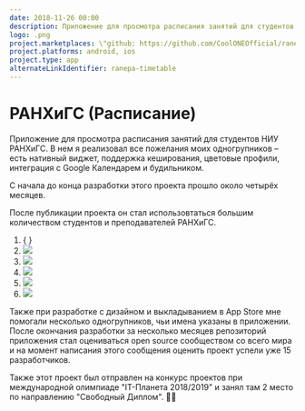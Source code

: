 ```yaml
---
date: 2018-11-26 00:00
description: Приложение для просмотра расписания занятий для студентов НИУ РАНХиГС. В нем я реализовал все пожелания моих одногрупников – есть нативный виджет, поддержка кеширования, цветовые профили, интеграция с Google Календарем и будильником. Сейчас им пользуется большая часть студентов и преподавателей РАНХиГС.
logo: .png
project.marketplaces: \"github: https://github.com/CoolONEOfficial/ranepa_timetable\", \"google_play: https://play.google.com/store/apps/details?id=ru.coolone.ranepatimetable\"
project.platforms: android, ios
project.type: app
alternateLinkIdentifier: ranepa-timetable
---
```

# РАНХиГС (Расписание)

Приложение для просмотра расписания занятий для студентов НИУ РАНХиГС. В нем я реализовал все пожелания моих одногрупников – есть нативный виджет, поддержка кеширования, цветовые профили, интеграция с Google Календарем и будильником. 

С начала до конца разработки этого проекта прошло около четырёх месяцев.

После публикации проекта он стал использовтаться большим количеством студентов и преподавателей РАНХиГС.

1. { }
2. ![ ](2_400x400.jpg)
3. ![ ](4_400x400.jpg)
4. ![ ](1_400x400.jpg)
5. ![ ](3_400x400.jpg)
6. ![ ](5_400x400.jpg)

 Также при разработке с дизайном и выкладыванием в App Store мне помогали несколько одногрупников, чьи имена указаны в приложении. После окончания разработки за несколько месяцев репозиторий приложения стал оцениваться open source сообществом со всего мира и на момент написания этого сообщения оценить проект успели уже 15 разработчиков.
 
Также этот проект был отправлен на конкурс проектов при международной олимпиаде "IT-Планета 2018/2019" и занял там 2 место по направлению "Свободный Диплом". 🎉😁
